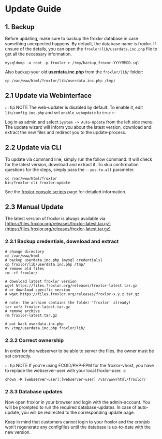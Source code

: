 # Update Guide

## 1. Backup

Before updating, make sure to backup the froxlor database in case something unexpected happens. By default, the database name is froxlor. If unsure of the details, you can open the `froxlor/lib/userdata.inc.php` file to get all the necessary information.

```shell
mysqldump -u root -p froxlor > /tmp/backup_froxor-YYYYMMDD.sql
```

Also backup your old **userdata.inc.php** from the `froxlor/lib/` folder:

```shell
cp /var/www/html/froxlor/lib/userdata.inc.php /tmp/
```

## 2.1 Update via Webinterface

::: tip NOTE
The web-updater is disabled by default. To enable it, edit `lib/config.inc.php` and set `enable_webupdate` to `true`
:::

Log in as admin and select `System -> Auto-Update` from the left side menu. The update wizard will inform you about the latest version, download and extract the new files and redirect you to the update-process.

## 2.2 Update via CLI

To update via command line, simply run the follow command. It will check for the latest version, download and extract it. To skip confirmation questions for the steps, simply pass the `--yes-to-all` parameter.

```shell
cd /var/www/html/froxlor
bin/froxlor-cli froxlor:update
```

See the [froxlor console scripts](../admin-guide/cli-scripts#update) page for detailed information.

## 2.3 Manual Update

The latest version of froxlor is always available via [https://files.froxlor.org/releases/froxlor-latest.tar.gz](https://files.froxlor.org/releases/froxlor-latest.tar.gz)

### 2.3.1 Backup credentials, download and extract

```shell
# change directory
cd /var/www/html
# backup userdata.inc.php (mysql credentials)
cp froxlor/lib/userdata.inc.php /tmp/
# remove old files
rm -rf froxlor/

# download latest froxlor version
wget https://files.froxlor.org/releases/froxlor-latest.tar.gz
# or download specific version
# wget https://files.froxlor.org/releases/froxlor-x.y.z.tar.gz

# note: the archive contains the folder 'froxlor' already!
tar xvfz froxlor-latest.tar.gz
# remove archive
rm froxlor-latest.tar.gz

# put back userdata.inc.php
mv /tmp/userdata.inc.php froxlor/lib/
```

### 2.3.2 Correct ownership

In order for the webserver to be able to server the files, the owner must be set correctly. 

::: tip NOTE
If you’re using FCGID/PHP-FPM for the froxlor-vhost, you have to replace the webserver-user with your local froxlor-user.
:::

```shell
chown -R [webserver-user]:[webserver-user] /var/www/html/froxlor/
```

### 2.3.3 Database updates

Now open froxlor in your browser and login with the admin-account. You will be prompted to run the required database-updates. In case of auto-update, you will be redirected to the corresponding update page.

Keep in mind that customers cannot login to your froxlor and the cronjob won’t regenerate any configfiles until the database is up-to-date with the new version.